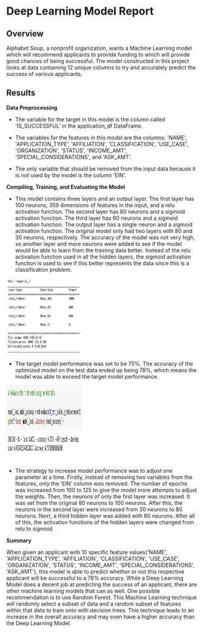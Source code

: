 # Deep Learning Model Report


## Overview 

Alphabet Soup, a nonprofit organization, wants a Machine Learning model which will recommend applicants to provide funding to which will provide good chances of being successful. The model constructed in this project looks at data containing 12 unique columns to try and accurately predict the success of various applicants. 


## Results 

**Data Preprocessing** 

* The variable for the target in this model is the column called 'IS_SUCCESSFUL' in the application_df DataFrame. 

* The variables for the features in this model are the columns: 'NAME', 'APPLICATION_TYPE', 'AFFILIATION', 'CLASSIFICATION', 'USE_CASE', 'ORGANIZATION', 'STATUS', 'INCOME_AMT', 'SPECIAL_CONSIDERATIONS', and 'ASK_AMT'. 

* The only variable that should be removed from the input data because it is not used by the model is the column 'EIN'. 


**Compiling, Training, and Evaluating the Model**

* This model contains three layers and an output layer. The first layer has 100 neurons, 359 dimensions of features in the input, and a relu activation function. The second layer has 80 neurons and a sigmoid activation function. The third layer has 60 neurons and a sigmoid activation function. The output layer has a single neuron and a sigmoid activation function. The original model only had two layers with 80 and 30 neurons, respectively. The accuracy of the model was not very high, so another layer and more neurons were added to see if the model would be able to learn from the training data better. Instead of the relu activation function used in all the hidden layers, the sigmoid activation function is used to see if this better represents the data since this is a classification problem.  

<img src = "images/model_build.png" width = "200" height = "200" />


* The target model performance was set to be 75%. The accuracy of the optimized model on the test data ended up being 78%, which means the model was able to exceed the target model performance. 

<img src = "images/model_accuracy.png" width = "200" height = "200" />


* The strategy to increase model performance was to adjust one parameter at a time. Firstly, instead of removing two variables from the features, only the 'EIN' column was removed. The number of epochs was increased from 100 to 125 to give the model more attempts to adjust the weights. Then, the neurons of only the first layer was increased. It was set from the original 80 neurons to 100 neurons. After this, the neurons in the second layer were increased from 30 neurons to 80 neurons. Next, a third hidden layer was added with 60 neurons. After all of this, the activation functions of the hidden layers were changed from relu to sigmoid.   


**Summary** 

When given an applicant with 10 specific feature values('NAME', 'APPLICATION_TYPE', 'AFFILIATION', 'CLASSIFICATION', 'USE_CASE', 'ORGANIZATION', 'STATUS', 'INCOME_AMT', 'SPECIAL_CONSIDERATIONS', 'ASK_AMT'), this model is able to predict whether or not this respective applicant will be successful to a 78% accuracy. While a Deep Learning Model does a decent job at predicting the success of an applicant, there are other machine learning models that can as well. One possible recommendation is to use Random Forest. This Machine Learning technique will randomly select a subset of data and a random subset of features within that data to train onto with decision trees. This technique leads to an increase in the overall accuracy and may even have a higher accuracy than the Deep Learning Model.  
 



